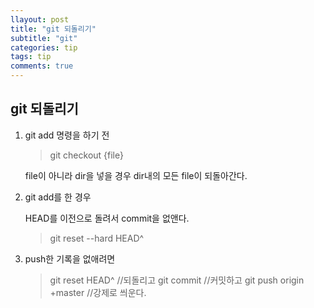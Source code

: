 ```yaml
---
llayout: post
title: "git 되돌리기"
subtitle: "git"
categories: tip
tags: tip
comments: true
---
```


## git 되돌리기

1. git add 명령을 하기 전

   > git checkout {file}

   file이 아니라 dir을 넣을 경우 dir내의 모든 file이 되돌아간다.

2. git add를 한 경우

   HEAD를 이전으로 돌려서 commit을 없앤다.

   > git reset --hard HEAD^

3. push한 기록을 없애려면

   > git reset HEAD^ //되돌리고
   > git commit //커밋하고
   > git push origin +master //강제로 씌운다.
